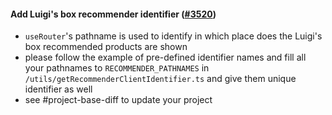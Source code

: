 #### Add Luigi's box recommender identifier ([#3520](https://github.com/shopsys/shopsys/pull/3520))

-   `useRouter`'s pathname is used to identify in which place does the Luigi's box recommended products are shown
-   please follow the example of pre-defined identifier names and fill all your pathnames to `RECOMMENDER_PATHNAMES` in `/utils/getRecommenderClientIdentifier.ts` and give them unique identifier as well
-   see #project-base-diff to update your project
